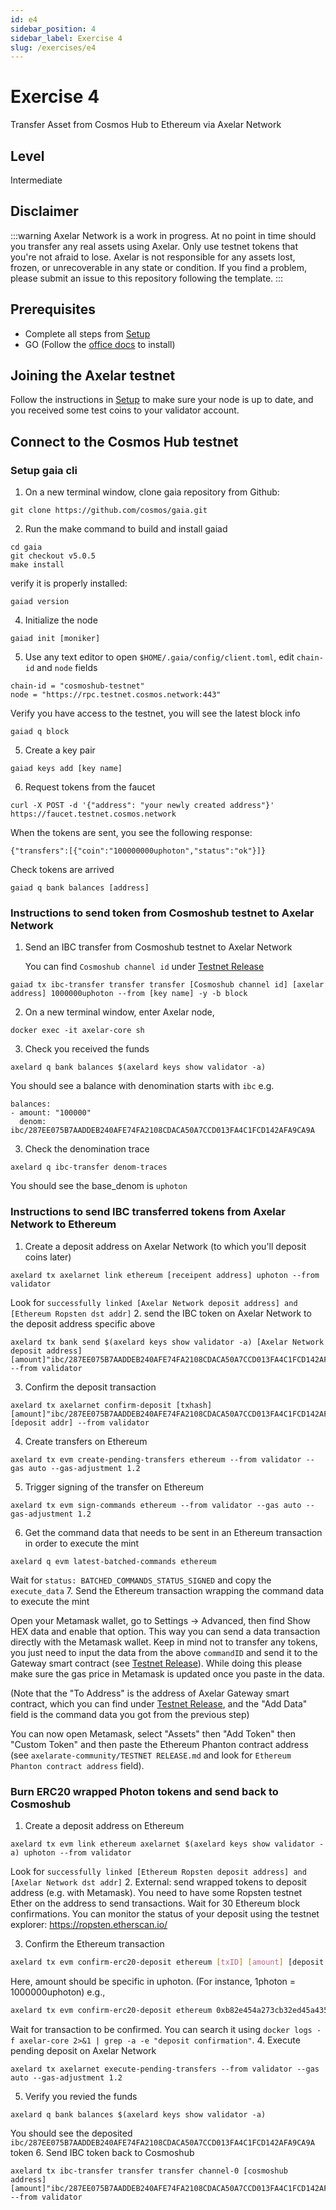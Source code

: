 ```yaml
---
id: e4
sidebar_position: 4
sidebar_label: Exercise 4
slug: /exercises/e4
---
```

# Exercise 4
Transfer Asset from Cosmos Hub to Ethereum via Axelar Network

## Level
Intermediate

## Disclaimer
:::warning
Axelar Network is a work in progress. At no point in time should you transfer any real assets using Axelar. Only use testnet tokens that you're not afraid to lose. Axelar is not responsible for any assets lost, frozen, or unrecoverable in any state or condition. If you find a problem, please submit an issue to this repository following the template.
:::

## Prerequisites
- Complete all steps from [Setup](/setup.md)
- GO (Follow the [office docs](https://golang.org/doc/install) to install)

## Joining the Axelar testnet

Follow the instructions in [Setup](/setup.md) to make sure your node is up to date, and you received some test coins to your validator account.

## Connect to the Cosmos Hub testnet
### Setup gaia cli

1. On a new terminal window, clone gaia repository from Github:

```
git clone https://github.com/cosmos/gaia.git
```
2. Run the make command to build and install gaiad
```
cd gaia
git checkout v5.0.5
make install
```
verify it is properly installed:
```
gaiad version 
```
4. Initialize the node
```
gaiad init [moniker]
```
5. Use any text editor to open `$HOME/.gaia/config/client.toml`, edit `chain-id` and `node` fields
```
chain-id = "cosmoshub-testnet"
node = "https://rpc.testnet.cosmos.network:443"
```
Verify you have access to the testnet, you will see the latest block info
```
gaiad q block
```
5. Create a key pair
```
gaiad keys add [key name]
```
6. Request tokens from the faucet
```
curl -X POST -d '{"address": "your newly created address"}' https://faucet.testnet.cosmos.network
```
When the tokens are sent, you see the following response:
```
{"transfers":[{"coin":"100000000uphoton","status":"ok"}]}
```
Check tokens are arrived
```
gaiad q bank balances [address]
```
### Instructions to send token from Cosmoshub testnet to Axelar Network
1. Send an IBC transfer from Cosmoshub testnet to Axelar Network 
   
   You can find `Cosmoshub channel id` under [Testnet Release](/../testnet-releases.md)
```
gaiad tx ibc-transfer transfer transfer [Cosmoshub channel id] [axelar address] 1000000uphoton --from [key name] -y -b block
```
2. On a new terminal window, enter Axelar node,
```
docker exec -it axelar-core sh
```   
3. Check you received the funds
```
axelard q bank balances $(axelard keys show validator -a)
```

You should see a balance with denomination starts with `ibc` e.g.

```
balances:
- amount: "100000"
  denom: ibc/287EE075B7AADDEB240AFE74FA2108CDACA50A7CCD013FA4C1FCD142AFA9CA9A
```
3. Check the denomination trace
```
axelard q ibc-transfer denom-traces
```
You should see the base_denom is `uphoton`
### Instructions to send IBC transferred tokens from Axelar Network to Ethereum
1. Create a deposit address on Axelar Network (to which you'll deposit coins later)
```
axelard tx axelarnet link ethereum [receipent address] uphoton --from validator
```
Look for `successfully linked [Axelar Network deposit address] and [Ethereum Ropsten dst addr]`
2.  send the IBC token on Axelar Network to the deposit address specific above
```
axelard tx bank send $(axelard keys show validator -a) [Axelar Network deposit address] [amount]"ibc/287EE075B7AADDEB240AFE74FA2108CDACA50A7CCD013FA4C1FCD142AFA9CA9A"  --from validator
```

3. Confirm the deposit transaction
```
axelard tx axelarnet confirm-deposit [txhash] [amount]"ibc/287EE075B7AADDEB240AFE74FA2108CDACA50A7CCD013FA4C1FCD142AFA9CA9A" [deposit addr] --from validator
```
4. Create transfers on Ethereum
```
axelard tx evm create-pending-transfers ethereum --from validator --gas auto --gas-adjustment 1.2
```
5. Trigger signing of the transfer on Ethereum
```
axelard tx evm sign-commands ethereum --from validator --gas auto --gas-adjustment 1.2
```
6. Get the command data that needs to be sent in an Ethereum transaction in order to execute the mint
```
axelard q evm latest-batched-commands ethereum
```
Wait for `status: BATCHED_COMMANDS_STATUS_SIGNED` and copy the `execute_data`
7. Send the Ethereum transaction wrapping the command data to execute the mint
   
Open your Metamask wallet, go to Settings -> Advanced, then find Show HEX data and enable that option. This way you can send a data transaction directly with the Metamask wallet. Keep in mind not to transfer any tokens, you just need to input the data from the above `commandID` and send it to the Gateway smart contract (see [Testnet Release](/testnet-releases)). While doing this please make sure the gas price in Metamask is updated once you paste in the data.

(Note that the "To Address" is the address of Axelar Gateway smart contract, which you can find under [Testnet Release](/testnet-releases), and the "Add Data" field is the command data you got from the previous step)

You can now open Metamask, select "Assets" then "Add Token" then "Custom Token" and then paste the Ethereum Phanton contract address (see `axelarate-community/TESTNET RELEASE.md` and look for  `Ethereum Phanton contract address` field).

###  Burn ERC20 wrapped Photon tokens and send back to Cosmoshub 
1. Create a deposit address on Ethereum

```
axelard tx evm link ethereum axelarnet $(axelard keys show validator -a) uphoton --from validator
```
Look for `successfully linked [Ethereum Ropsten deposit address] and [Axelar Network dst addr]`
2. External: send wrapped tokens to deposit address (e.g. with Metamask). You need to have some Ropsten testnet Ether on the address to send transactions. Wait for 30 Ethereum block confirmations. You can monitor the status of your deposit using the testnet explorer: https://ropsten.etherscan.io/

3. Confirm the Ethereum transaction

```bash
axelard tx evm confirm-erc20-deposit ethereum [txID] [amount] [deposit addr] --from validator
```
Here, amount should be specific in uphoton. (For instance, 1photon = 1000000uphoton)
e.g.,

```bash
axelard tx evm confirm-erc20-deposit ethereum 0xb82e454a273cb32ed45a435767982293c12bf099ba419badc0a728e731f5825e 1000000 0x5CFEcE3b659e657E02e31d864ef0adE028a42a8E --from validator
```

Wait for transaction to be confirmed.
You can search it using `docker logs -f axelar-core 2>&1 | grep -a -e "deposit confirmation"`.
4. Execute pending deposit on Axelar Network
```
axelard tx axelarnet execute-pending-transfers --from validator --gas auto --gas-adjustment 1.2
```
5. Verify you revied the funds
```
axelard q bank balances $(axelard keys show validator -a)
```
You should see the deposited `ibc/287EE075B7AADDEB240AFE74FA2108CDACA50A7CCD013FA4C1FCD142AFA9CA9A` token
6. Send IBC token back to Cosmoshub
```
axelard tx ibc-transfer transfer transfer channel-0 [cosmoshub address] [amount]"ibc/287EE075B7AADDEB240AFE74FA2108CDACA50A7CCD013FA4C1FCD142AFA9CA9A"  --from validator
```